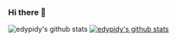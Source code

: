 ### Hi there 👋

![edypidy's github stats](https://github-readme-stats.vercel.app/api?username=edypidy&show_icons=true)
[![edypidy's github stats](https://github-readme-stats.vercel.app/api/top-langs/?username=edypidyID&show_icons=true&hide_border=true&title_color=004386&icon_color=004386&layout=compact)](https://github.com/edypidy)


<!--
**edypidy/edypidy** is a ✨ _special_ ✨ repository because its `README.md` (this file) appears on your GitHub profile.

Here are some ideas to get you started:

- 🔭 I’m currently working on ...
- 🌱 I’m currently learning ...
- 👯 I’m looking to collaborate on ...
- 🤔 I’m looking for help with ...
- 💬 Ask me about ...
- 📫 How to reach me: ...
- 😄 Pronouns: ...
- ⚡ Fun fact: ...
-->
